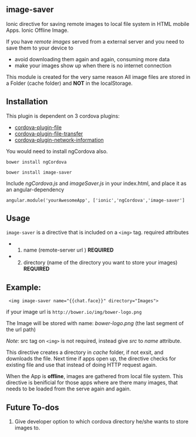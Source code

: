 ##  image-saver
Ionic directive for saving remote images to local file system in HTML mobile Apps. Ionic Offline Image.

If you have _remote images_ served from a external server and you need to save them to your device to 
- avoid downloading them again and again, consuming more data
- make your images show up when there is no internet connection

This module is created for the very same reason 
All image files are stored in a Folder (cache folder) and **NOT** in the localStorage.

## **Installation**

This plugin is dependent on 3 cordova plugins:
- [cordova-plugin-file](http://ngcordova.com/docs/plugins/file/)
- [cordova-plugin-file-transfer](http://ngcordova.com/docs/plugins/fileTransfer/)
- [cordova-plugin-network-information](http://ngcordova.com/docs/plugins/network/)

You would need to install ngCordova also.

    bower install ngCordova

	bower install image-saver
    

Include _ngCordova.js_ and _imageSaver.js_ in your index.html, and place it as an angular-dependency

    angular.module('yourAwesomeApp', ['ionic','ngCordova','image-saver']
    
## **Usage**

`image-saver` is a directive that is included on a `<img>` tag.
required attributes
- 1. name (remote-server url ) **REQUIRED** 
- 2. directory (name of the directory you want to store your images) **REQUIRED**

## **Example:**

     <img image-saver name="{{chat.face}}" directory="Images">
if your image url is `http://bower.io/img/bower-logo.png`

The Image will be stored with name: _bower-logo.png_ (the last segment of the url path)

_Note_: src tag on `<img>` is not required, instead give _src_ to _name_ attribute.

This directive creates a directory in _cache_ folder, if not exsit, and downloads the file. Next time if apps open up, the directive checks for existing file and use that instead of doing HTTP request again.

When the App is **offline**, images are gathered from local file system. 
This directive is benificial for those apps where are there many images, that needs to be loaded from the serve again and again. 

## **Future To-dos**
1. Give developer option to which cordova directory he/she wants to store images to.









